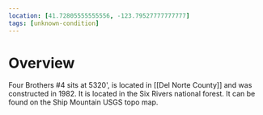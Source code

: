 ```yaml
---
location: [41.72805555555556, -123.79527777777777]
tags: [unknown-condition]
---
```


# Overview

Four Brothers #4 sits at 5320', is located in [[Del Norte County]] and was constructed in 1982. It is located in the Six Rivers national forest. It can be found on the Ship Mountain USGS topo map.


